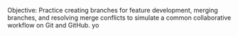 Objective: Practice creating branches for feature development, merging branches, and resolving merge conflicts to simulate a common collaborative workflow on Git and GitHub.
yo